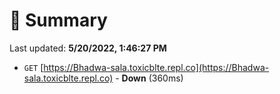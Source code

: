 # 📖 Summary
Last updated: **5/20/2022, 1:46:27 PM**

- `GET` [https://Bhadwa-sala.toxicblte.repl.co](https://Bhadwa-sala.toxicblte.repl.co) - **Down** (360ms)
